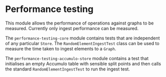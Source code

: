 <!--
Copyright 2017 Crown Copyright

Licensed under the Apache License, Version 2.0 (the "License");
you may not use this file except in compliance with the License.
You may obtain a copy of the License at

  http://www.apache.org/licenses/LICENSE-2.0

Unless required by applicable law or agreed to in writing, software
distributed under the License is distributed on an "AS IS" BASIS,
WITHOUT WARRANTIES OR CONDITIONS OF ANY KIND, either express or implied.
See the License for the specific language governing permissions and
limitations under the License.
-->

Performance testing
===================

This module allows the performance of operations against graphs to be measured. Currently only ingest performance can be measured.

The `performance-testing-core` module contains tests that are independent of any particular `Store`. The `RandomElementIngestTest` class can be used to measure the time taken to ingest elements to a `Graph`.

The `performance-testing-accumulo-store` module contains a test that initialises an empty Accumulo table with sensible split points and then calls the standard `RandomElementIngestTest` to run the ingest test.
